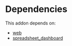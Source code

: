 # Dependencies

This addon depends on:

- [web](https://github.com/bringout/oca-ocb-core)
- [spreadsheet_dashboard](https://github.com/bringout/oca-ocb-report)
